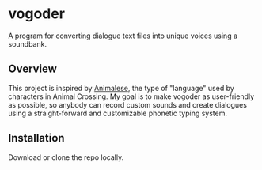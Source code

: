 # vogoder

A program for converting dialogue text files into unique voices using a soundbank. 

## Overview

This project is inspired by [Animalese](https://nookipedia.com/wiki/Animalese), the type of "language" used by characters in Animal Crossing. My goal is to make vogoder as user-friendly as possible, so anybody can record custom sounds and create dialogues using a straight-forward and customizable phonetic typing system. 

## Installation 

Download or clone the repo locally. 
